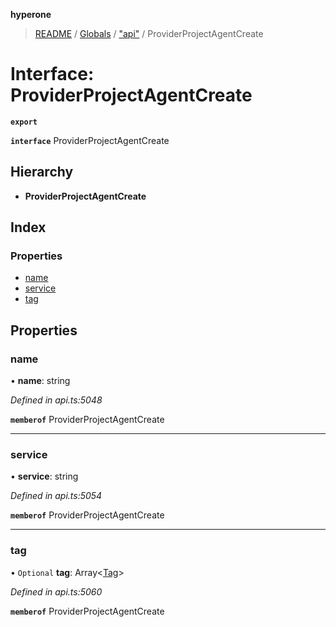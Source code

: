 **hyperone**

> [README](../README.md) / [Globals](../globals.md) / ["api"](../modules/_api_.md) / ProviderProjectAgentCreate

# Interface: ProviderProjectAgentCreate

**`export`** 

**`interface`** ProviderProjectAgentCreate

## Hierarchy

* **ProviderProjectAgentCreate**

## Index

### Properties

* [name](_api_.providerprojectagentcreate.md#name)
* [service](_api_.providerprojectagentcreate.md#service)
* [tag](_api_.providerprojectagentcreate.md#tag)

## Properties

### name

•  **name**: string

*Defined in api.ts:5048*

**`memberof`** ProviderProjectAgentCreate

___

### service

•  **service**: string

*Defined in api.ts:5054*

**`memberof`** ProviderProjectAgentCreate

___

### tag

• `Optional` **tag**: Array\<[Tag](_api_.tag.md)>

*Defined in api.ts:5060*

**`memberof`** ProviderProjectAgentCreate
